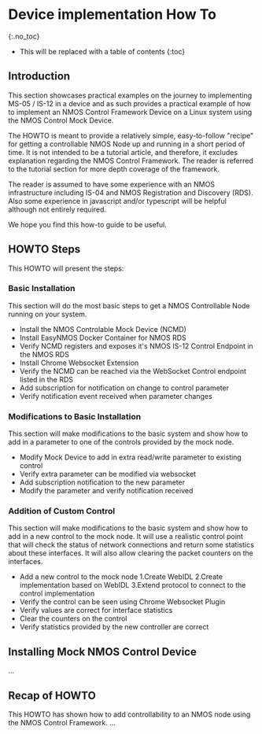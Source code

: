 # Device implementation How To

{:.no_toc}

- This will be replaced with a table of contents
{:toc}

## Introduction

This section showcases practical examples on the journey to implementing MS-05 / IS-12 in a device and as such provides a practical example of how to implement an NMOS Control Framework Device on a Linux system using the NMOS Control Mock Device.

The HOWTO is meant to provide a relatively simple, easy-to-follow "recipe" for getting a controllable NMOS Node up and running in a short period of time.
It is not intended to be a tutorial article, and therefore, it excludes explanation regarding the NMOS Control Framework. The reader is referred to the tutorial section for more depth coverage of the framework.

The reader is assumed to have some experience with an NMOS infrastructure including IS-04 and NMOS Registration and Discovery (RDS).  Also some experience in javascript and/or typescript will be helpful although not entirely required.  

We hope you find this how-to guide to be useful.

## HOWTO Steps

This HOWTO will present the steps:

### Basic Installation

This section will do the most basic steps to get a NMOS Controllable Node running on your system. 

- Install the NMOS Controlable Mock Device (NCMD)
- Install EasyNMOS Docker Container for NMOS RDS
- Verify NCMD registers and exposes it's NMOS IS-12 Control Endpoint in the NMOS RDS
- Install Chrome Websocket Extension
- Verify the NCMD can be reached via the WebSocket Control endpoint listed in the RDS
- Add subscription for notification on change to control parameter
- Verify notification event received when parameter changes

### Modifications to Basic Installation

This section will make modifications to the basic system and show how to add in a parameter to one of the controls provided by the mock node.

- Modify Mock Device to add in extra read/write parameter to existing control 
- Verify extra parameter can be modified via websocket
- Add subscription notification to the new parameter
- Modify the parameter and verify notification received

### Addition of Custom Control

This section will make modifications to the basic system and show how to add in a new control to the mock node.  It will use a realistic control point that will check the status of network connections and return some statistics about these interfaces. It will also allow clearing the packet counters on the interfaces.

- Add a new control to the mock node
1.Create WebIDL
2.Create implementation based on WebIDL 
3.Extend protocol to connect to the control implementation
- Verify the control can be seen using Chrome Websocket Plugin
- Verify values are correct for interface statistics
- Clear the counters on the control
- Verify statistics provided by the new controller are correct


## Installing Mock NMOS Control Device


...


## Recap of HOWTO

This HOWTO has shown how to add controllability to an NMOS node using the NMOS Control Framework. ...




